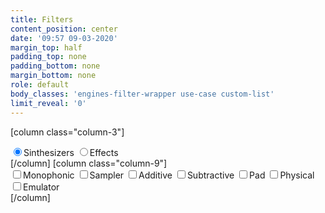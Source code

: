 ```yaml
---
title: Filters
content_position: center
date: '09:57 09-03-2020'
margin_top: half
padding_top: none
padding_bottom: none
margin_bottom: none
role: default
body_classes: 'engines-filter-wrapper use-case custom-list'
limit_reveal: '0'
---
```


[column class="column-3"]
<div id="engines_filter_cat">
    <label><input type="radio" name="engine_cat" id="cat" value="synthesizer" checked="checked"><span class="label-name">Sinthesizers</span></label>
    <label><input type="radio" name="engine_cat" id="cat" value="effect"><span class="label-name">Effects</span></label>
</div>
[/column]
[column class="column-9"]
<div id="engines_filter_tag">
    <label><input type="checkbox" id="tag" value="synth-mono"><span class="label-name">Monophonic</span></label>
    <label><input type="checkbox" id="tag" value="synth-sample"><span class="label-name">Sampler</span></label>
    <label><input type="checkbox" id="tag" value="synth-add"><span class="label-name">Additive</span></label>
    <label><input type="checkbox" id="tag" value="synth-sub"><span class="label-name">Subtractive</span></label>
    <label><input type="checkbox" id="tag" value="synth-pad"><span class="label-name">Pad</span></label>
    <label><input type="checkbox" id="tag" value="synth-phy"><span class="label-name">Physical</span></label>
    <label><input type="checkbox" id="tag" value="synth-emu"><span class="label-name">Emulator</span></label>
</div>
[/column]
